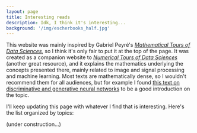 ```yaml
---
layout: page
title: Interesting reads
description: Idk, I think it's interesting...
background: '/img/escherbooks_half.jpg'
---
```


This website was mainly inspired by Gabriel Peyré's [*Mathematical Tours of Data Sciences*](https://mathematical-tours.github.io/), so I think it's only fair to put it at the top of the page. It was created as a companion website to [*Numerical Tours of Data Sciences*](http://www.numerical-tours.com/) (another great resource), and it explains the mathematics underlying the concepts presented there, mainly related to image and signal processing and machine learning. Most texts are mathematically dense, so I wouldn't recommend them for all audiences, but for example I found [this text on discriminative and generative neural networks](https://mathematical-tours.github.io/book-basics-sources/neural-networks-en/NeuralNetworksEN.pdf) to be a good introduction on the topic.

I'll keep updating this page with whatever I find that is interesting. Here's the list organized by topics:

(under construction...)